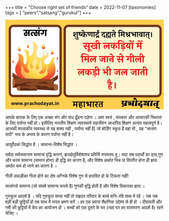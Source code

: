 +++
title = "Choose right set of friends"
date = 2022-11-07
[taxonomies]
tags = [ "peers","satsang","gurukul"]
+++

![Importance of Satsang](2022-11-07-21-58-58.png "Importance of Satsang")

आपके बालक के लिए एक अच्छा संग और संध ढूँढना पड़ेगा । आप स्वयं , संस्कार और आचारकी स्थिरता के लिए पर्याप्त नहीं हो। इसीलिए भारतीय शिक्षण व्यवस्थामें सहजीवन आधारित शिक्षण अत्यंत महत्वपूर्ण है। आजकी शालाकीय व्यवस्था से यह शक्य नहीं , पर्याप्त नहीं है| जो बोर्डिंग स्कुल है वहां भी , यह "सत्संग रूपी" भाव के अभाव के कारण पर्याप्त नहीं है। 

आयुर्वेदका सिद्धांत है ।  सामान्य-विशेष सिद्धांत । 

सर्वदा सर्वभावानाम सामान्यं वृद्धि कारणं, ह्रासहेतुर्विशेशाश्च प्रविर्त्ति रुभयस्य तू। 
सदा सब पदार्थों का द्रव्य,गुण और करम सामान्य (सामान होना) ही वृद्धि का कारण है, और विशेष अर्थात भिन्न या विपरीत होना ही ह्रास अर्थात कम हो जाने का कारण है । 

गीली लकड़ीका गीला होने का दोष अग्निके विशेष गुण से प्रभावित हो के टिकता नहीं!

सत्संगसे सामान्य (जो संघमें सामान्य रूपसे है) गुणकी वृद्धि होती है और विशेष विकारका ह्रास । 

गुरुकुल आदर्श है । यदि गुरुकुल संभव नहीं तो सहृदय परिवार के बच्चे शनि-रवि साथ में रहें । जब जब बड़ी बड़ी छुट्टियाँ हो तब साथ में भारत भ्रमण करें । हर एक प्रवास शैक्षणिक उद्देश्य से ही हो । दीपावली और गर्मी की छुट्टियों में केंप का आयोजन हो । बच्चों को एक दूसरे के घर (जहां घर का वातावरण आदर्श है) रहने भेजिए ।